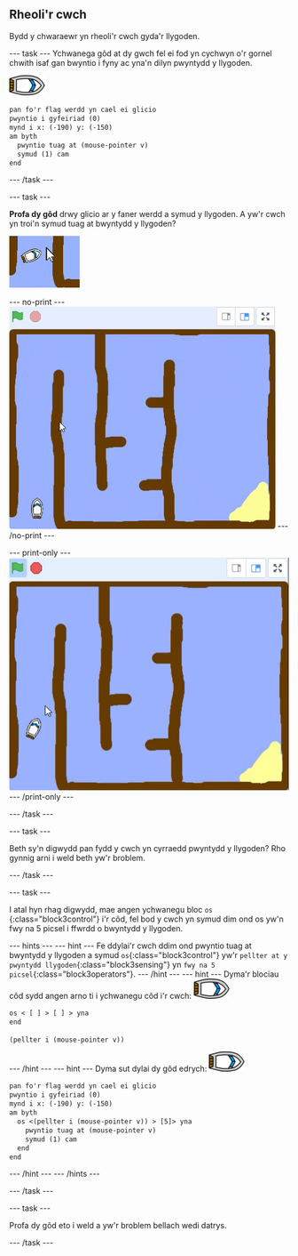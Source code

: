 ## Rheoli'r cwch

Bydd y chwaraewr yn rheoli'r cwch gyda'r llygoden.

\--- task \--- Ychwanega gôd at dy gwch fel ei fod yn cychwyn o'r gornel chwith isaf gan bwyntio i fyny ac yna'n dilyn pwyntydd y llygoden.

![corlun-cwch](images/boat_resize.png)

```blocks3
pan fo'r flag werdd yn cael ei glicio
pwyntio i gyfeiriad (0)
mynd i x: (-190) y: (-150)
am byth 
  pwyntio tuag at (mouse-pointer v)
  symud (1) cam
end
```

\--- /task \---

\--- task \---

**Profa dy gôd** drwy glicio ar y faner werdd a symud y llygoden. A yw'r cwch yn troi'n symud tuag at bwyntydd y llygoden?

![sgrinlun](images/boat-mouse.png)

\--- no-print \--- ![screenshot](images/boat-pointer-test-anim.gif) \--- /no-print \---

\--- print-only \--- ![screenshot](images/boat-pointer-test-anim.png) \--- /print-only \---

\--- /task \---

\--- task \---

Beth sy'n digwydd pan fydd y cwch yn cyrraedd pwyntydd y llygoden? Rho gynnig arni i weld beth yw'r broblem.

\--- /task \---

\--- task \---

I atal hyn rhag digwydd, mae angen ychwanegu bloc `os `{:class="block3control"} i'r côd, fel bod y cwch yn symud dim ond os yw'n fwy na 5 picsel i ffwrdd o bwyntydd y llygoden.

\--- hints \--- \--- hint \--- Fe ddylai'r cwch ddim ond pwyntio tuag at bwyntydd y llygoden a symud `os`{:class="block3control"} yw'r `pellter at y pwyntydd llygoden`{:class="block3sensing"} yn `fwy na 5 picsel`{:class="block3operators"}. \--- /hint \--- \--- hint \--- Dyma'r blociau côd sydd angen arno ti i ychwanegu côd i'r cwch: ![corlun-cwch](images/boat_resize.png)

```blocks3
os < [ ] > [ ] > yna
end

(pellter i (mouse-pointer v))
```

\--- /hint \--- \--- hint \--- Dyma sut dylai dy gôd edrych: ![corlun-cwch](images/boat_resize.png)

```blocks3
pan fo'r flag werdd yn cael ei glicio
pwyntio i gyfeiriad (0)
mynd i x: (-190) y: (-150)
am byth 
  os <(pellter i (mouse-pointer v)) > [5]> yna 
    pwyntio tuag at (mouse-pointer v)
    symud (1) cam
  end
end
```

\--- /hint \--- \--- /hints \---

\--- /task \---

\--- task \---

Profa dy gôd eto i weld a yw'r broblem bellach wedi datrys.

\--- /task \---